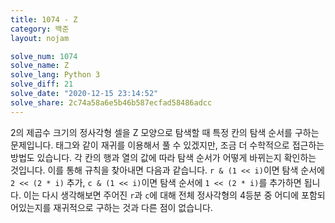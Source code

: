 ```yaml
---
title: 1074 - Z
category: 백준
layout: nojam

solve_num: 1074
solve_name: Z
solve_lang: Python 3
solve_diff: 21
solve_date: "2020-12-15 23:14:52"
solve_share: 2c74a58a6e5b46b587ecfad58486adcc
---
```


2의 제곱수 크기의 정사각형 셀을 Z 모양으로 탐색할 때 특정 칸의 탐색 순서를 구하는 문제입니다. 태그와 같이 재귀를 이용해서 풀 수 있겠지만, 조금 더 수학적으로 접근하는 방법도 있습니다. 각 칸의 행과 열의 값에 따라 탐색 순서가 어떻게 바뀌는지 확인하는 것입니다. 이를 통해 규칙을 찾아내면 다음과 같습니다. `r & (1 << i)`이면 탐색 순서에 `2 << (2 * i)` 추가, `c & (1 << i)`이면 탐색 순서에 `1 << (2 * i)`를 추가하면 됩니다. 이는 다시 생각해보면 주어진 `r`과 `c`에 대해 전체 정사각형의 4등분 중 어디에 포함되어있는지를 재귀적으로 구하는 것과 다른 점이 없습니다.
